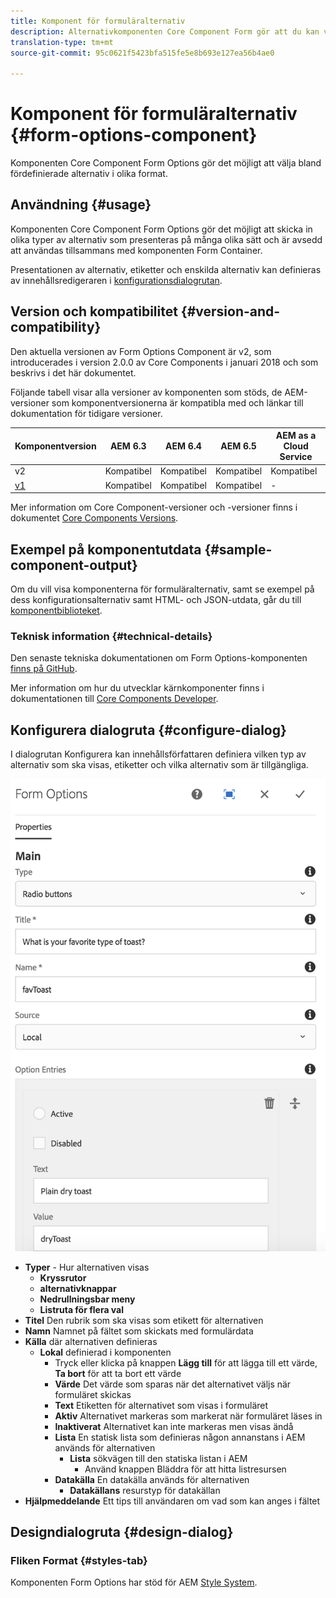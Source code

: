 ```yaml
---
title: Komponent för formuläralternativ
description: Alternativkomponenten Core Component Form gör att du kan välja bland fördefinierade alternativ i olika format.
translation-type: tm+mt
source-git-commit: 95c0621f5423bfa515fe5e8b693e127ea56b4ae0

---
```



# Komponent för formuläralternativ {#form-options-component}

Komponenten Core Component Form Options gör det möjligt att välja bland fördefinierade alternativ i olika format.

## Användning {#usage}

Komponenten Core Component Form Options gör det möjligt att skicka in olika typer av alternativ som presenteras på många olika sätt och är avsedd att användas tillsammans med komponenten [](form-container.md)Form Container.

Presentationen av alternativ, etiketter och enskilda alternativ kan definieras av innehållsredigeraren i [konfigurationsdialogrutan](#configure-dialog).

## Version och kompatibilitet {#version-and-compatibility}

Den aktuella versionen av Form Options Component är v2, som introducerades i version 2.0.0 av Core Components i januari 2018 och som beskrivs i det här dokumentet.

Följande tabell visar alla versioner av komponenten som stöds, de AEM-versioner som komponentversionerna är kompatibla med och länkar till dokumentation för tidigare versioner.

| Komponentversion | AEM 6.3 | AEM 6.4 | AEM 6.5 | AEM as a Cloud Service |
|--- |--- |--- |--- |---|
| v2 | Kompatibel | Kompatibel | Kompatibel | Kompatibel |
| [v1](/help/components/v1/form-options-v1.md) | Kompatibel | Kompatibel | Kompatibel | - |

Mer information om Core Component-versioner och -versioner finns i dokumentet [Core Components Versions](/help/versions.md).

## Exempel på komponentutdata {#sample-component-output}

Om du vill visa komponenterna för formuläralternativ, samt se exempel på dess konfigurationsalternativ samt HTML- och JSON-utdata, går du till [komponentbiblioteket](https://adobe.com/go/aem_cmp_library_form_options).

### Teknisk information {#technical-details}

Den senaste tekniska dokumentationen om Form Options-komponenten [finns på GitHub](https://adobe.com/go/aem_cmp_tech_form_options_v2).

Mer information om hur du utvecklar kärnkomponenter finns i dokumentationen till [Core Components Developer](/help/developing/overview.md).

## Konfigurera dialogruta {#configure-dialog}

I dialogrutan Konfigurera kan innehållsförfattaren definiera vilken typ av alternativ som ska visas, etiketter och vilka alternativ som är tillgängliga.

![](/help/assets/screen_shot_2018-01-12at113153.png)

* **Typer** - Hur alternativen visas
   * **Kryssrutor**
   * **alternativknappar**
   * **Nedrullningsbar meny**
   * **Listruta för flera val**
* **Titel** Den rubrik som ska visas som etikett för alternativen
* **Namn** Namnet på fältet som skickats med formulärdata
* **Källa** där alternativen definieras
   * **Lokal** definierad i komponenten
      * Tryck eller klicka på knappen **Lägg till** för att lägga till ett värde, **Ta bort** för att ta bort ett värde
      * **Värde** Det värde som sparas när det alternativet väljs när formuläret skickas
      * **Text** Etiketten för alternativet som visas i formuläret
      * **Aktiv** Alternativet markeras som markerat när formuläret läses in
      * **Inaktiverat** Alternativet kan inte markeras men visas ändå
      * **Lista** En statisk lista som definieras någon annanstans i AEM används för alternativen
         * **Lista** sökvägen till den statiska listan i AEM
            * Använd knappen Bläddra för att hitta listresursen
      * **Datakälla** En datakälla används för alternativen
         * **Datakällans** resurstyp för datakällan
* **Hjälpmeddelande** Ett tips till användaren om vad som kan anges i fältet

## Designdialogruta {#design-dialog}

### Fliken Format {#styles-tab}

Komponenten Form Options har stöd för AEM [Style System](/help/get-started/authoring.md#component-styling).
